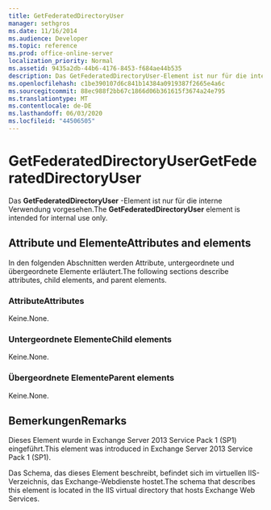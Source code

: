 ```yaml
---
title: GetFederatedDirectoryUser
manager: sethgros
ms.date: 11/16/2014
ms.audience: Developer
ms.topic: reference
ms.prod: office-online-server
localization_priority: Normal
ms.assetid: 9435a2db-44b6-4176-8453-f684ae44b535
description: Das GetFederatedDirectoryUser-Element ist nur für die interne Verwendung vorgesehen.
ms.openlocfilehash: c1be390107d6c841b14384a0919387f2665e4a6c
ms.sourcegitcommit: 88ec988f2bb67c1866d06b361615f3674a24e795
ms.translationtype: MT
ms.contentlocale: de-DE
ms.lasthandoff: 06/03/2020
ms.locfileid: "44506505"
---
```

# <a name="getfederateddirectoryuser"></a><span data-ttu-id="5b662-103">GetFederatedDirectoryUser</span><span class="sxs-lookup"><span data-stu-id="5b662-103">GetFederatedDirectoryUser</span></span>

<span data-ttu-id="5b662-104">Das **GetFederatedDirectoryUser** -Element ist nur für die interne Verwendung vorgesehen.</span><span class="sxs-lookup"><span data-stu-id="5b662-104">The **GetFederatedDirectoryUser** element is intended for internal use only.</span></span> 

## <a name="attributes-and-elements"></a><span data-ttu-id="5b662-105">Attribute und Elemente</span><span class="sxs-lookup"><span data-stu-id="5b662-105">Attributes and elements</span></span>

<span data-ttu-id="5b662-106">In den folgenden Abschnitten werden Attribute, untergeordnete und übergeordnete Elemente erläutert.</span><span class="sxs-lookup"><span data-stu-id="5b662-106">The following sections describe attributes, child elements, and parent elements.</span></span>
  
### <a name="attributes"></a><span data-ttu-id="5b662-107">Attribute</span><span class="sxs-lookup"><span data-stu-id="5b662-107">Attributes</span></span>

<span data-ttu-id="5b662-108">Keine.</span><span class="sxs-lookup"><span data-stu-id="5b662-108">None.</span></span>
  
### <a name="child-elements"></a><span data-ttu-id="5b662-109">Untergeordnete Elemente</span><span class="sxs-lookup"><span data-stu-id="5b662-109">Child elements</span></span>

<span data-ttu-id="5b662-110">Keine.</span><span class="sxs-lookup"><span data-stu-id="5b662-110">None.</span></span>
  
### <a name="parent-elements"></a><span data-ttu-id="5b662-111">Übergeordnete Elemente</span><span class="sxs-lookup"><span data-stu-id="5b662-111">Parent elements</span></span>

<span data-ttu-id="5b662-112">Keine.</span><span class="sxs-lookup"><span data-stu-id="5b662-112">None.</span></span>
  
## <a name="remarks"></a><span data-ttu-id="5b662-113">Bemerkungen</span><span class="sxs-lookup"><span data-stu-id="5b662-113">Remarks</span></span>

<span data-ttu-id="5b662-114">Dieses Element wurde in Exchange Server 2013 Service Pack 1 (SP1) eingeführt.</span><span class="sxs-lookup"><span data-stu-id="5b662-114">This element was introduced in Exchange Server 2013 Service Pack 1 (SP1).</span></span>
  
<span data-ttu-id="5b662-115">Das Schema, das dieses Element beschreibt, befindet sich im virtuellen IIS-Verzeichnis, das Exchange-Webdienste hostet.</span><span class="sxs-lookup"><span data-stu-id="5b662-115">The schema that describes this element is located in the IIS virtual directory that hosts Exchange Web Services.</span></span>
  

